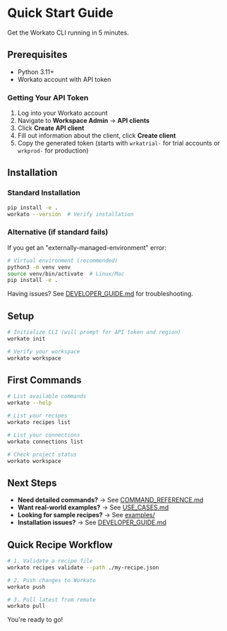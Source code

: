 # Quick Start Guide

Get the Workato CLI running in 5 minutes.

## Prerequisites

- Python 3.11+
- Workato account with API token

### Getting Your API Token
1. Log into your Workato account
1. Navigate to **Workspace Admin** → **API clients**
1. Click **Create API client**
1. Fill out information about the client, click **Create client**
1. Copy the generated token (starts with `wrkatrial-` for trial accounts or `wrkprod-` for production)

## Installation

### Standard Installation
```bash
pip install -e .
workato --version  # Verify installation
```

### Alternative (if standard fails)
If you get an "externally-managed-environment" error:

```bash
# Virtual environment (recommended)
python3 -m venv venv
source venv/bin/activate  # Linux/Mac
pip install -e .
```

Having issues? See [DEVELOPER_GUIDE.md](DEVELOPER_GUIDE.md) for troubleshooting.

## Setup

```bash
# Initialize CLI (will prompt for API token and region)
workato init

# Verify your workspace
workato workspace
```


## First Commands

```bash
# List available commands
workato --help

# List your recipes
workato recipes list

# List your connections
workato connections list

# Check project status
workato workspace
```

## Next Steps

- **Need detailed commands?** → See [COMMAND_REFERENCE.md](COMMAND_REFERENCE.md)
- **Want real-world examples?** → See [USE_CASES.md](USE_CASES.md)
- **Looking for sample recipes?** → See [examples/](examples/)
- **Installation issues?** → See [DEVELOPER_GUIDE.md](DEVELOPER_GUIDE.md)

## Quick Recipe Workflow

```bash
# 1. Validate a recipe file
workato recipes validate --path ./my-recipe.json

# 2. Push changes to Workato
workato push

# 3. Pull latest from remote
workato pull
```

You're ready to go!
